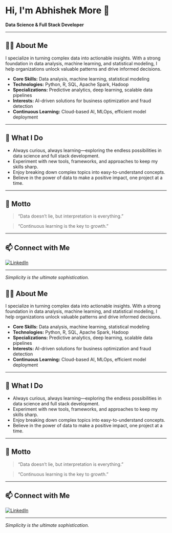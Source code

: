 
# Hi, I'm Abhishek More 👋

**Data Science & Full Stack Developer**

---



## 👨‍💻 About Me

I specialize in turning complex data into actionable insights. With a strong foundation in data analysis, machine learning, and statistical modeling, I help organizations unlock valuable patterns and drive informed decisions.

- **Core Skills:** Data analysis, machine learning, statistical modeling
- **Technologies:** Python, R, SQL, Apache Spark, Hadoop
- **Specializations:** Predictive analytics, deep learning, scalable data pipelines
- **Interests:** AI-driven solutions for business optimization and fraud detection
- **Continuous Learning:** Cloud-based AI, MLOps, efficient model deployment

---

## 🚀 What I Do

- Always curious, always learning—exploring the endless possibilities in data science and full stack development.
- Experiment with new tools, frameworks, and approaches to keep my skills sharp.
- Enjoy breaking down complex topics into easy-to-understand concepts.
- Believe in the power of data to make a positive impact, one project at a time.

---

## 🌱 Motto

> “Data doesn’t lie, but interpretation is everything.”

> “Continuous learning is the key to growth.”

---

## 📫 Connect with Me

[![LinkedIn](https://img.shields.io/badge/LinkedIn-blue?logo=linkedin&logoColor=white)](https://www.linkedin.com/in/abhishek-more-363bb62b8)

---

_Simplicity is the ultimate sophistication._

## 👨‍💻 About Me

I specialize in turning complex data into actionable insights. With a strong foundation in data analysis, machine learning, and statistical modeling, I help organizations unlock valuable patterns and drive informed decisions.

- **Core Skills:** Data analysis, machine learning, statistical modeling
- **Technologies:** Python, R, SQL, Apache Spark, Hadoop
- **Specializations:** Predictive analytics, deep learning, scalable data pipelines
- **Interests:** AI-driven solutions for business optimization and fraud detection
- **Continuous Learning:** Cloud-based AI, MLOps, efficient model deployment

---

## 🚀 What I Do

- Always curious, always learning—exploring the endless possibilities in data science and full stack development.
- Experiment with new tools, frameworks, and approaches to keep my skills sharp.
- Enjoy breaking down complex topics into easy-to-understand concepts.
- Believe in the power of data to make a positive impact, one project at a time.

---

## 🌱 Motto

> “Data doesn’t lie, but interpretation is everything.”

> “Continuous learning is the key to growth.”

---

## 📫 Connect with Me

[![LinkedIn](https://img.shields.io/badge/LinkedIn-blue?logo=linkedin&logoColor=white)](https://www.linkedin.com/in/abhishek-more-363bb62b8)

---

_Simplicity is the ultimate sophistication._ 
